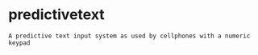 predictivetext
==============

    A predictive text input system as used by cellphones with a numeric keypad 